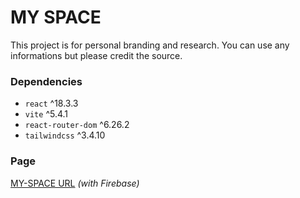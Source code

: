 # MY SPACE

This project is for personal branding and research. You can use any informations but please credit the source.

### Dependencies

-   `react` ^18.3.3
-   `vite` ^5.4.1
-   `react-router-dom` ^6.26.2
-   `tailwindcss` ^3.4.10

### Page

[MY-SPACE URL](https://my-space-e67d5.web.app/) _(with Firebase)_
